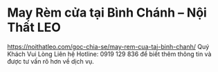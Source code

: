 # May Rèm cửa tại Bình Chánh – Nội Thất LEO

https://noithatleo.com/goc-chia-se/may-rem-cua-tai-binh-chanh/    Quý Khách Vui Lòng Liên hệ Hotline: 0919 129 836 để biết thêm thông tin và được tư vấn rõ hơn về dịch vụ. 
